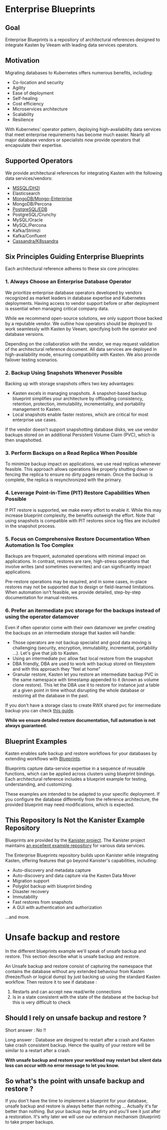 # Enterprise Blueprints

## Goal

Enterprise Blueprints is a repository of architectural references designed to integrate Kasten by Veeam with leading data services operators.

## Motivation

Migrating databases to Kubernetes offers numerous benefits, including:

- Co-location and security
- Agility
- Ease of deployment
- Self-healing
- Cost efficiency
- Microservices architecture
- Scalability
- Resilience

With Kubernetes' operator pattern, deploying high-availability data services that meet enterprise requirements has become much easier. Nearly all major database vendors or specialists now provide operators that encapsulate their expertise.

## Supported Operators

We provide architectural references for integrating Kasten with the following data services/vendors:

- [MSSQL/DH2I](./dh2i/)
- Elasticsearch
- [MongoDB/Mongo-Enterprise](./mongodb-enterprise/)
- MongoDB/Percona
- [PostgreSQL/EDB](./edb)
- PostgreSQL/Crunchy
- MySQL/Oracle
- MySQL/Percona
- Kafka/Strimzi
- Kafka/Confluent
- [Cassandra/K8ssandra](./k8ssandra/)

## Six Principles Guiding Enterprise Blueprints

Each architectural reference adheres to these six core principles:

### 1. Always Choose an Enterprise Database Operator

We prioritize enterprise database operators developed by vendors recognized as market leaders in database expertise and Kubernetes deployments. Having access to vendor support before or after deployment is essential when managing critical company data.

While we recommend open-source solutions, we only support those backed by a reputable vendor. We outline how operators should be deployed to work seamlessly with Kasten by Veeam, specifying both the operator and database versions. 

Depending on the collaboration with the vendor, we may request validation of the architectural reference document. All data services are deployed in high-availability mode, ensuring compatibility with Kasten. We also provide failover testing scenarios.

### 2. Backup Using Snapshots Whenever Possible

Backing up with storage snapshots offers two key advantages:

- Kasten excels in managing snapshots. A snapshot-based backup blueprint simplifies your architecture by offloading consistency, retention, protection, immutability, incrementality, and portability management to Kasten.
- Local snapshots enable faster restores, which are critical for most enterprise use cases.

If the vendor doesn’t support snapshotting database disks, we use vendor backups stored on an additional Persistent Volume Claim (PVC), which is then snapshotted.

### 3. Perform Backups on a Read Replica When Possible

To minimize backup impact on applications, we use read replicas whenever feasible. This approach allows operations like properly shutting down or fencing the replica to ensure no dirty pages remain. Once the backup is complete, the replica is resynchronized with the primary.

### 4. Leverage Point-in-Time (PIT) Restore Capabilities When Possible

If PIT restore is supported, we make every effort to enable it. While this may increase blueprint complexity, the benefits outweigh the effort. Note that using snapshots is compatible with PIT restores since log files are included in the snapshot process.

### 5. Focus on Comprehensive Restore Documentation When Automation Is Too Complex

Backups are frequent, automated operations with minimal impact on applications. In contrast, restores are rare, high-stress operations that involve writes (and sometimes overwrites) and can significantly impact applications. 

Pre-restore operations may be required, and in some cases, in-place restores may not be supported due to design or field-learned limitations. When automation isn't feasible, we provide detailed, step-by-step documentation for manual restores.

### 6. Prefer an itermediate pvc storage for the backups instead of using the operator datamover 

Even if often operator come with their own datamover we prefer creating the backups on an intermediate storage that kasten will handle: 
- Those operators are not backup specialist and good data moving is challenging (security, encryption, immutability, incremental, portability ...). Let's give that job to Kasten.
- Using an intermediate pvc allow fast local restore from the snapshot 
- DBA friendly, DBA are used to work with backup stored on filesystem and with this approach they "feel at home"
- Granular restore, Kasten let you restore an intermediate backup PVC in the same namespace with timestamp appended to it (known as volume clone restore). This let the DBA use it to restore for instance just a table at a given point in time without disrupting the whole database or restoring all the database in the past.

If you don't have a storage class to create RWX shared pvc for intermediate backup you can check [this guide](./generic-rwx-storage/).

**While we ensure detailed restore documentation, full automation is not always guaranteed.**

## Blueprint Examples

Kasten enables safe backup and restore workflows for your databases by extending workflows with [Blueprints](https://docs.kanister.io/architecture.html#architecture). 

Blueprints capture data-service expertise in a sequence of reusable functions, which can be applied across clusters using blueprint bindings. Each architectural reference includes a blueprint example for testing, understanding, and customizing.

These examples are intended to be adapted to your specific deployment. If you configure the database differently from the reference architecture, the provided blueprint may need modifications, which is expected.

## This Repository Is Not the Kanister Example Repository

Blueprints are provided by the [Kanister project](https://docs.kanister.io/overview.html). The Kanister project maintains [an excellent example repository](https://github.com/kanisterio/kanister/tree/master/examples) for various data services.

The Enterprise Blueprints repository builds upon Kanister while integrating Kasten, offering features that go beyond Kanister's capabilities, including:

- Auto-discovery and metadata capture
- Auto-discovery and data capture via the Kasten Data Mover
- Migration support
- Polyglot backup with blueprint binding
- Disaster recovery
- Immutability
- Fast restores from snapshots
- A GUI with authentication and authorization

…and more.

# Unsafe backup and restore

In the different blueprints example we'll speak of unsafe backup and restore. This section describe what is unsafe backup and restore.

An Unsafe backup and restore consist of capturing the namespace that contains the database without any extended behaviour 
from Kasten (freeze/flush or logical dump) by just backing up using the standard Kasten workflow. Then restore it to see if database : 
1. Restarts and can accept new read/write connections 
2. Is in a state consistent with the state of the database at the backup but this is very difficult to check 

## Should I rely on unsafe backup and restore ?

Short answer : No !!

Long answer : Database are designed to restart after a crash and Kasten take crash consistent backup. Hence the quality of your 
restore will be similar to a restart after a crash.

**With unsafe backup and restore your workload may restart but silent data loss can occur with no error message to let you know.**

## So what's the point with unsafe backup and restore ? 

If you don't have the time to implement a blueprint for your database, unsafe backup and restore is always better than nothing ... 
Actually it's far better than nothing. But your backup may be dirty and you'll see it just after a restoration. It's why later we will use 
our extension mechanism (blueprint) to take proper backups.
